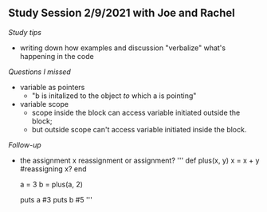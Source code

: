 ## Study Session 2/9/2021 with Joe and Rachel
*Study tips*
- writing down how examples and discussion "verbalize" what's happening in the code

*Questions I missed*
- variable as pointers
  - "b is initalized to the object *to* which a is pointing"  
- variable scope
  - scope inside the block can access variable initiated outside the block; 
  - but outside scope can't access variable initiated inside the block.

*Follow-up*
- the assignment x reassignment or assignment?
    '''
    def plus(x, y)
      x = x + y #reassigning x? 
    end

    a = 3
    b = plus(a, 2)

    puts a #3
    puts b #5 
    '''
    